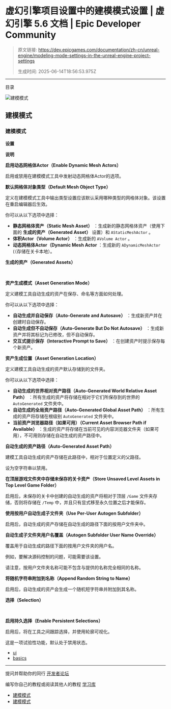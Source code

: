 # 虚幻引擎项目设置中的建模模式设置 | 虚幻引擎 5.6 文档 | Epic Developer Community

> 原文链接: https://dev.epicgames.com/documentation/zh-cn/unreal-engine/modeling-mode-settings-in-the-unreal-engine-project-settings
> 
> 生成时间: 2025-06-14T18:56:53.975Z

---

目录

![建模模式](https://dev.epicgames.com/community/api/documentation/image/2e2d21ae-de63-4188-a1a8-633bab41dbfb?resizing_type=fill&width=1920&height=335)

## 建模模式

### 建模模式

**设置**

**说明**

**启用动态网格体Actor（Enable Dynamic Mesh Actors）**

启用或禁用在建模模式工具中发射动态网格体Actor的选项。

**默认网格体对象类型（Default Mesh Object Type）**

定义在建模模式工具中输出类型设置应该默认采用哪种类型的网格体对象。该设置在重启编辑器后生效。

你可以从以下选项中选择：

-   **静态网格体资产（Static Mesh Asset）** ：生成新的静态网格体资产（使用下面的 **生成的资产（Generated Asset）** 设置）和 `AStaticMeshActor` 。
-   **体积Actor（Volume Actor）** ：生成新的 `AVolume Actor` 。
-   **动态网格体Actor（Dynamic Mesh Actor** ：生成新的 `ADynamicMeshActor` (（存储在关卡本地）。

**生成的资产（Generated Assets）**

 

**资产生成模式（Asset Generation Mode）**

定义建模工具自动生成的资产在保存、命名等方面如何处理。

你可以从以下选项中选择：

-   **自动生成并自动保存（Auto-Generate and Autosave）** ：生成新资产并在创建时自动保存。
-   **自动生成但不自动保存（Auto-Generate But Do Not Autosave）** ：生成新资产并将其标记为已修改，但不自动保存。
-   **交互式提示保存（Interactive Prompt to Save）** ：在创建资产时提示保存每个新资产。

**资产生成位置（Asset Generation Location）**

定义建模工具自动生成的资产默认存储到的文件夹。

你可以从以下选项中选择：

-   **自动生成的世界相对资产路径（Auto-Generated World Relative Asset Path）** ：所有生成的资产将存储在相对于它们所保存到的世界的 `AutoGenerated` 文件夹中。
-   **自动生成的全局资产路径（Auto-Generated Global Asset Path）** ：所有生成的资产将存储在根级别 `AutoGenerated` 文件夹中。
-   **当前资产浏览器路径（如果可用）（Current Asset Browser Path if Available）** ：生成的资产将存储在当前可见的内容浏览器文件夹（如果可用），不可用则存储在自动生成的资产路径中。

**自动生成的资产路径（Auto-Generated Asset Path）**

建模工具自动生成的资产存储在此路径中，相对于位置定义的父路径。

设为空字符串以禁用。

**在顶层游戏文件夹中存储未保存的关卡资产（Store Unsaved Level Assets in Top Level Game Folder）**

启用后，未保存的关卡中创建的自动生成的资产将相对于顶层 `/Game` 文件夹存储，否则将存储在 `/Temp` 中，并且只有显式移至永久位置之后才能保存。

**使用按用户自动生成子文件夹（Use Per-User Autogen Subfolder）**

启用后，自动生成的资产存储在自动生成的路径下面的按用户文件夹中。

**自动生成子文件夹用户名覆盖（Autogen Subfolder User Name Override）**

覆盖用于自动生成的路径下面的按用户文件夹的用户名。

例如，要解决源码控制的问题，可能需要该设置。

请注意，按用户文件夹名称可能不包含与提供的名称完全相同的名称。

**将随机字符串附加到名称（Append Random String to Name）**

启用后，自动生成的资产会生成一个随机短字符串并附加到其名称。

**选择（Selection）**

 

**启用持久选择（Enable Persistent Selections）**

启用后，将在工具之间跟踪选择，并使用轮廓可视化。

这是一项试验性功能，默认处于禁用状态。

-   [ui](https://dev.epicgames.com/community/search?query=ui)
-   [basics](https://dev.epicgames.com/community/search?query=basics)

* * *

提问并帮助你的同行 [开发者论坛](https://forums.unrealengine.com/categories?tag=unreal-engine)

编写你自己的教程或阅读其他人的教程 [学习库](https://dev.epicgames.com/community/unreal-engine/learning)

-   [建模模式](/documentation/zh-cn/unreal-engine/modeling-mode-settings-in-the-unreal-engine-project-settings#%E5%BB%BA%E6%A8%A1%E6%A8%A1%E5%BC%8F)
-   [建模模式](/documentation/zh-cn/unreal-engine/modeling-mode-settings-in-the-unreal-engine-project-settings#%E5%BB%BA%E6%A8%A1%E6%A8%A1%E5%BC%8F-2)